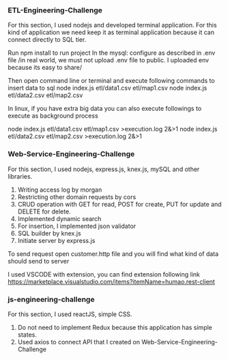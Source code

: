### ETL-Engineering-Challenge

For this section, I used nodejs and developed terminal application. For this kind of application we need keep it as terminal application because it can connect directly to SQL tier.

Run npm install to run project
In the mysql: configure as described in .env file /in real world, we must not upload .env file to public. I uploaded env because its easy to share/

Then open command line or terminal and execute following commands to insert data to sql
node index.js etl/data1.csv etl/map1.csv
node index.js etl/data2.csv etl/map2.csv

In linux, if you have extra big data you can also execute followings to execute as background process

node index.js etl/data1.csv etl/map1.csv >execution.log 2&>1
node index.js etl/data2.csv etl/map2.csv >execution.log 2&>1

### Web-Service-Engineering-Challenge

For this section, I used nodejs, express.js, knex.js, mySQL and other libraries.

1. Writing access log by morgan
2. Restricting other domain requests by cors
3. CRUD operation with GET for read, POST for create, PUT for update and DELETE for delete.
4. Implemented dynamic search
5. For insertion, I implemented json validator
6. SQL builder by knex.js
7. Initiate server by express.js

To send request open customer.http file and you will find what kind of data should send to server

I used VSCODE with extension, you can find extension following link
https://marketplace.visualstudio.com/items?itemName=humao.rest-client

### js-engineering-challenge

For this section, I used reactJS, simple CSS.

1. Do not need to implement Redux because this application has simple states.
2. Used axios to connect API that I created on Web-Service-Engineering-Challenge
